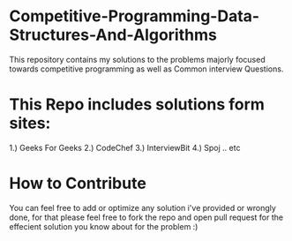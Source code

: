 # Competitive-Programming-Data-Structures-And-Algorithms
This repository contains my solutions to the problems majorly focused towards competitive programming as well as Common interview Questions.

# This Repo includes solutions form sites:
1.) Geeks For Geeks  2.) CodeChef  3.) InterviewBit  4.) Spoj .. etc  

# How to Contribute
You can feel free to add or optimize any solution i've provided or wrongly done, for that please feel free to fork the repo and
open pull request for the effecient solution you know about for the problem :)
